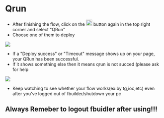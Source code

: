 # Qrun
- After finishing the flow, click on the <img src="https://i.imgur.com/66dK5wO.png" width=20 height=20> button again in the top right corner and select "QRun" 
- Choose one of them to deploy

<img src="https://i.imgur.com/5zRsBQ9.png">

- If a "Deploy success" or "Timeout" message shows up on your page, your QRun has been successful. 
- If it shows something else then it means qrun is not succed (please ask for help
<img src="https://i.imgur.com/GV3RRGW.png">

- Keep watching to see whether your flow works(ex:by tg,ioc,etc) even after you've logged out of fbuilder/shutdown your pc

## Always Remeber to logout fbuidler after using!!!

